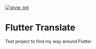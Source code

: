 [![style: lint](https://img.shields.io/badge/style-lint-4BC0F5.svg)](https://pub.dev/packages/lint)

# Flutter Translate

Test project to find my way around Flutter
